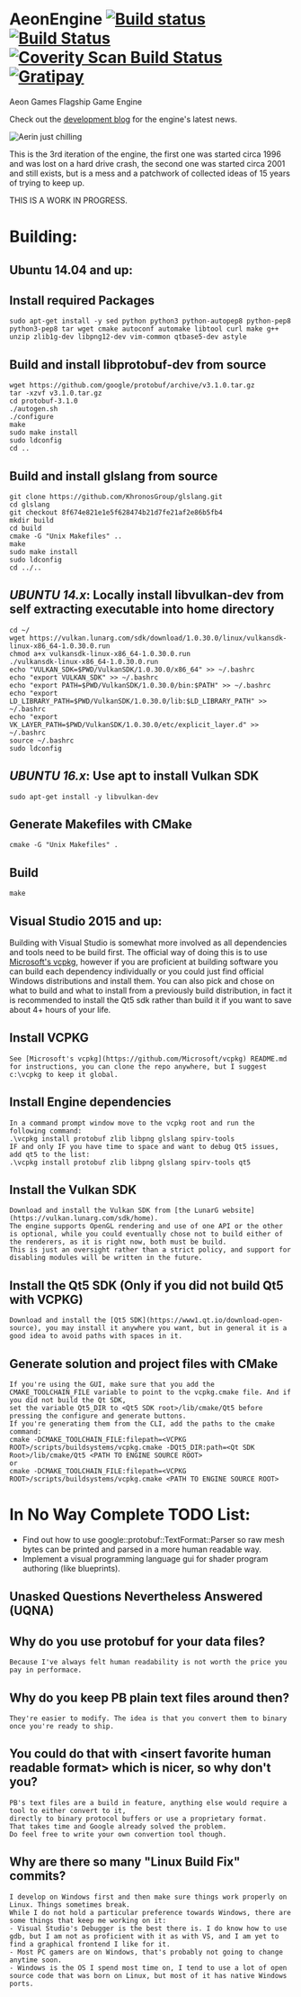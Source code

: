 # AeonEngine [![Build status](https://ci.appveyor.com/api/projects/status/github/AeonGames/AeonEngine?branch=master&svg=true)](https://ci.appveyor.com/project/Kwizatz/AeonEngine/branch/master) [![Build Status](https://travis-ci.org/AeonGames/AeonEngine.svg?branch=master)](https://travis-ci.org/AeonGames/AeonEngine) [![Coverity Scan Build Status](https://scan.coverity.com/projects/10765/badge.svg)](https://scan.coverity.com/projects/aeongames-aeonengine) [![Gratipay](http://img.shields.io/gratipay/user/AeonGames.svg)](https://gratipay.com/AeonEngine)
Aeon Games Flagship Game Engine

Check out the [development blog](http://www.aeongames.com/AeonEngine/) for the engine's latest news.

![Aerin just chilling](https://raw.githubusercontent.com/AeonGames/AeonEngine/master/docs/static/screenshots/aerin_idle.png)

This is the 3rd iteration of the engine, the first one was started circa 1996 and was lost on a hard drive crash, the second one was started circa 2001 and still exists, but is a mess and a patchwork of collected ideas of 15 years of trying to keep up.

THIS IS A WORK IN PROGRESS.

Building:
=========
Ubuntu 14.04 and up:
--------------------

## Install required Packages
    sudo apt-get install -y sed python python3 python-autopep8 python-pep8 python3-pep8 tar wget cmake autoconf automake libtool curl make g++ unzip zlib1g-dev libpng12-dev vim-common qtbase5-dev astyle
    
## Build and install libprotobuf-dev from source
    wget https://github.com/google/protobuf/archive/v3.1.0.tar.gz
    tar -xzvf v3.1.0.tar.gz
    cd protobuf-3.1.0
    ./autogen.sh
    ./configure
    make
    sudo make install
    sudo ldconfig
    cd ..

## Build and install glslang from source
    git clone https://github.com/KhronosGroup/glslang.git
    cd glslang
    git checkout 8f674e821e1e5f628474b21d7fe21af2e86b5fb4
    mkdir build
    cd build
    cmake -G "Unix Makefiles" ..
    make
    sudo make install
    sudo ldconfig
    cd ../..
    
## *UBUNTU 14.x*: Locally install libvulkan-dev from self extracting executable into home directory
    cd ~/
    wget https://vulkan.lunarg.com/sdk/download/1.0.30.0/linux/vulkansdk-linux-x86_64-1.0.30.0.run
    chmod a+x vulkansdk-linux-x86_64-1.0.30.0.run
    ./vulkansdk-linux-x86_64-1.0.30.0.run
    echo "VULKAN_SDK=$PWD/VulkanSDK/1.0.30.0/x86_64" >> ~/.bashrc
    echo "export VULKAN_SDK" >> ~/.bashrc
    echo "export PATH=$PWD/VulkanSDK/1.0.30.0/bin:$PATH" >> ~/.bashrc   
    echo "export LD_LIBRARY_PATH=$PWD/VulkanSDK/1.0.30.0/lib:$LD_LIBRARY_PATH" >> ~/.bashrc
    echo "export VK_LAYER_PATH=$PWD/VulkanSDK/1.0.30.0/etc/explicit_layer.d" >> ~/.bashrc
    source ~/.bashrc
    sudo ldconfig
    
## *UBUNTU 16.x*: Use apt to install Vulkan SDK
    sudo apt-get install -y libvulkan-dev

## Generate Makefiles with CMake
    cmake -G "Unix Makefiles" .

## Build
    make

Visual Studio 2015 and up:
-------------------

Building with Visual Studio is somewhat more involved as all dependencies and tools need to be build first. The official way of doing this is to use [Microsoft's vcpkg](https://github.com/Microsoft/vcpkg), however if you are proficient at building software you can build each dependency individually or you could just find official Windows distributions and install them. You can also pick and chose on what to build and what to install from a previously build distribution, in fact it is recommended to install the Qt5 sdk rather than build it if you want to save about 4+ hours of your life.

## Install VCPKG
    See [Microsoft's vcpkg](https://github.com/Microsoft/vcpkg) README.md for instructions, you can clone the repo anywhere, but I suggest c:\vcpkg to keep it global.
    
## Install Engine dependencies
    In a command prompt window move to the vcpkg root and run the following command:
    .\vcpkg install protobuf zlib libpng glslang spirv-tools
    IF and only IF you have time to space and want to debug Qt5 issues, add qt5 to the list:
    .\vcpkg install protobuf zlib libpng glslang spirv-tools qt5

## Install the Vulkan SDK
    Download and install the Vulkan SDK from [the LunarG website](https://vulkan.lunarg.com/sdk/home).
    The engine supports OpenGL rendering and use of one API or the other is optional, while you could eventually chose not to build either of the renderers, as it is right now, both must be build.
    This is just an oversight rather than a strict policy, and support for disabling modules will be written in the future.

## Install the Qt5 SDK (Only if you did not build Qt5 with VCPKG)
    Download and install the [Qt5 SDK](https://www1.qt.io/download-open-source), you may install it anywhere you want, but in general it is a good idea to avoid paths with spaces in it.

## Generate solution and project files with CMake
    If you're using the GUI, make sure that you add the CMAKE_TOOLCHAIN_FILE variable to point to the vcpkg.cmake file. And if you did not build the Qt SDK,
    set the variable Qt5_DIR to <Qt5 SDK root>/lib/cmake/Qt5 before pressing the configure and generate buttons.
    If you're generating them from the CLI, add the paths to the cmake command:
    cmake -DCMAKE_TOOLCHAIN_FILE:filepath=<VCPKG ROOT>/scripts/buildsystems/vcpkg.cmake -DQt5_DIR:path=<Qt SDK Root>/lib/cmake/Qt5 <PATH TO ENGINE SOURCE ROOT>
    or
    cmake -DCMAKE_TOOLCHAIN_FILE:filepath=<VCPKG ROOT>/scripts/buildsystems/vcpkg.cmake <PATH TO ENGINE SOURCE ROOT>

In No Way Complete TODO List:
=============================

* Find out how to use google::protobuf::TextFormat::Parser so raw mesh bytes can be printed and parsed in a more human readable way.
* Implement a visual programming language gui for shader program authoring (like blueprints).

Unasked Questions Nevertheless Answered (UQNA)
----------------------------------------------

## Why do you use protobuf for your data files?
    Because I've always felt human readability is not worth the price you pay in performace.
## Why do you keep PB plain text files around then?
    They're easier to modify. The idea is that you convert them to binary once you're ready to ship.
## You could do that with &lt;insert favorite human readable format&gt; which is nicer, so why don't you?
    PB's text files are a build in feature, anything else would require a tool to either convert to it,
    directly to binary protocol buffers or use a proprietary format.
    That takes time and Google already solved the problem.
    Do feel free to write your own convertion tool though.
## Why are there so many "Linux Build Fix" commits?
    I develop on Windows first and then make sure things work properly on Linux. Things sometimes break.
    While I do not hold a particular preference towards Windows, there are some things that keep me working on it:
    - Visual Studio's Debugger is the best there is. I do know how to use gdb, but I am not as proficient with it as with VS, and I am yet to find a graphical frontend I like for it.
    - Most PC gamers are on Windows, that's probably not going to change anytime soon.
    - Windows is the OS I spend most time on, I tend to use a lot of open source code that was born on Linux, but most of it has native Windows ports.
